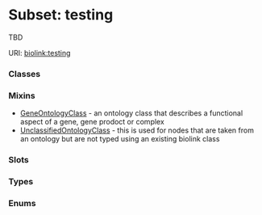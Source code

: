 
# Subset: testing


TBD

URI: [biolink:testing](https://w3id.org/biolink/vocab/testing)


### Classes


### Mixins

 * [GeneOntologyClass](GeneOntologyClass.md) - an ontology class that describes a functional aspect of a gene, gene prodoct or complex
 * [UnclassifiedOntologyClass](UnclassifiedOntologyClass.md) - this is used for nodes that are taken from an ontology but are not typed using an existing biolink class

### Slots


### Types


### Enums

